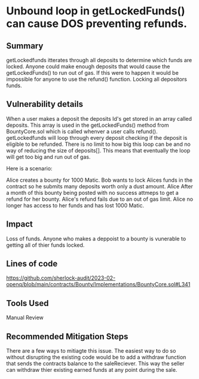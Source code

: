 
# Unbound loop in getLockedFunds() can cause DOS preventing refunds.


## Summary

getLockedfunds itterates through all deposits to determine which funds are locked. Anyone could make enough deposits that would cause the getLockedFunds() to run out of gas. If this were to happen it would be impossible for anyone to use the refund() function. Locking all depositors funds.


## Vulnerability details
When a user makes a deposit the deposits Id's get stored in an array called deposits. This array is used in the getLockedFunds() method from BountyCore.sol which is called whenver a user calls refund(). getLockedfunds will loop through every deposit checking if the deposit is eligible to be refunded. There is no limit to how big this loop can be and no way of reducing the size of deposits[]. This means that eventually the loop will get too big and run out of gas.

Here is a scenario:

Alice creates a bounty for 1000 Matic.
Bob wants to lock Alices funds in the contract so he submits many deposits worth only a dust amount.
Alice After a month of this bounty being posted with no success attmeps to get a refund for her bounty.
Alice's refund fails due to an out of gas limit.
Alice no longer has access to her funds and has lost 1000 Matic.


## Impact
Loss of funds. Anyone who makes a deppoist to a bounty is vunerable to getting all of thier funds locked.

## Lines of code

https://github.com/sherlock-audit/2023-02-openq/blob/main/contracts/Bounty/Implementations/BountyCore.sol#L341
## Tools Used

Manual Review

## Recommended Mitigation Steps

There are a few ways to mitiagte this issue. The easiest way to do so without disrupting the existing code would be to add a withdraw function that sends the contracts balance to the saleReciever. This way the seller can withdraw thier existing earned funds at any point during the sale.
